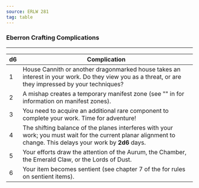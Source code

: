 ```yaml
---
source: ERLW 281
tag: table
---
```


### Eberron Crafting Complications
---
|d6|Complication|
|----|------------|
|1|House Cannith or another dragonmarked house takes an interest in your work. Do they view you as a threat, or are they impressed by your techniques?|
|2|A mishap creates a temporary manifest zone (see "" in  for information on manifest zones).|
|3|You need to acquire an additional rare component to complete your work. Time for adventure!|
|4|The shifting balance of the planes interferes with your work; you must wait for the current planar alignment to change. This delays your work by **2d6** days.|
|5|Your efforts draw the attention of the Aurum, the Chamber, the Emerald Claw, or the Lords of Dust.|
|6|Your item becomes sentient (see chapter 7 of the  for rules on sentient items).|
